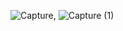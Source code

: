 ![Capture](https://user-images.githubusercontent.com/91774436/166289214-64558473-c683-450c-bfa3-af54d58e601d.JPG),  ![Capture (1)](https://user-images.githubusercontent.com/91774436/166289303-92e5595b-b605-47f3-8625-b452d6577070.JPG)
